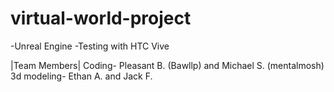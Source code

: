 # virtual-world-project
-Unreal Engine
-Testing with HTC Vive

|Team Members|
Coding- Pleasant B. (Bawllp) and Michael S. (mentalmosh)
3d modeling- Ethan A. and Jack F.
